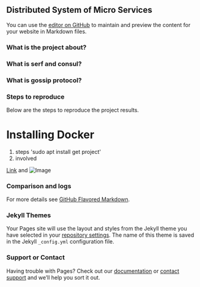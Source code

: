 ## Distributed System of Micro Services


You can use the [editor on GitHub](https://github.com/sharath29/dc-project/edit/master/README.md) to maintain and preview the content for your website in Markdown files.

### What is the project about?

### What is serf and consul?

### What is gossip protocol?

### Steps to reproduce

Below are the steps to reproduce the project results.



# Installing Docker

1. steps 'sudo apt install get project'
2. involved

[Link](url) and ![Image](src)


### Comparison and logs


For more details see [GitHub Flavored Markdown](https://guides.github.com/features/mastering-markdown/).

### Jekyll Themes

Your Pages site will use the layout and styles from the Jekyll theme you have selected in your [repository settings](https://github.com/sharath29/dc-project/settings). The name of this theme is saved in the Jekyll `_config.yml` configuration file.

### Support or Contact

Having trouble with Pages? Check out our [documentation](https://help.github.com/categories/github-pages-basics/) or [contact support](https://github.com/contact) and we’ll help you sort it out.
